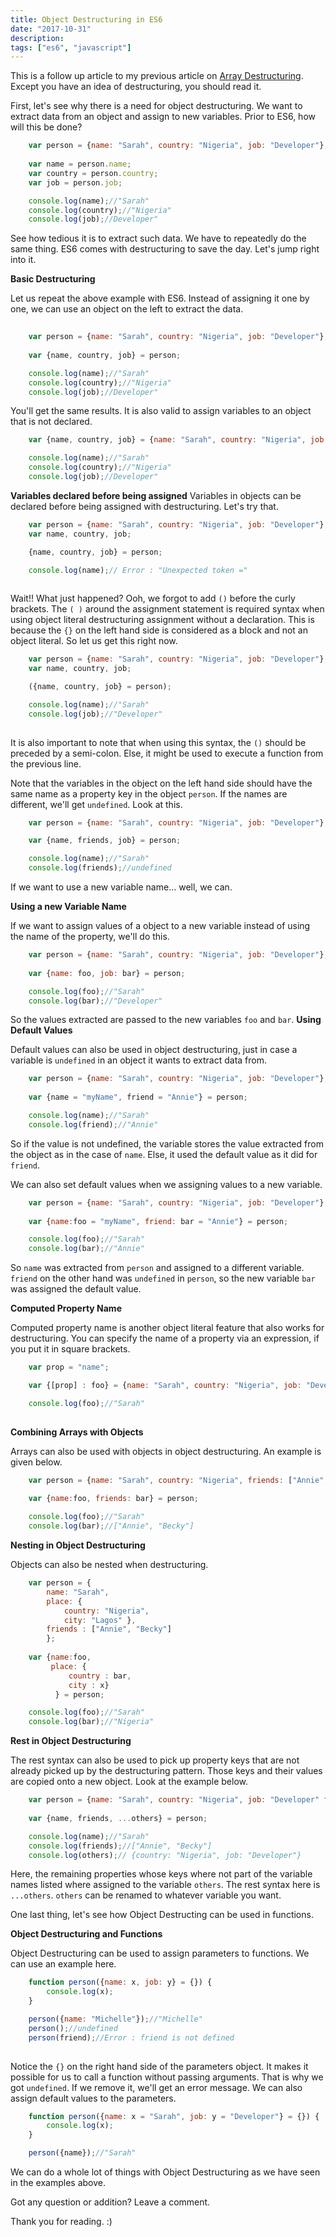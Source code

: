 ```yaml
---
title: Object Destructuring in ES6
date: "2017-10-31"
description: 
tags: ["es6", "javascript"]
---
```


This is a follow up article to my previous article on <a href="https://sarahchima.com/blog/destructuring-assignment-es6-arrays">Array Destructuring</a>. Except you have an idea of destructuring, you should read it. 

First, let's see why there is a need for object destructuring. We want to extract data from an object and assign to new variables. Prior to ES6, how will this be done?

```Javascript
    var person = {name: "Sarah", country: "Nigeria", job: "Developer"};
    
    var name = person.name;
    var country = person.country;
    var job = person.job;

    console.log(name);//"Sarah"
    console.log(country);//"Nigeria"
    console.log(job);//Developer"
```

See how tedious it is to extract such data. We have to repeatedly do the same thing. ES6 comes with destructuring to save the day. Let's jump right into it.

<b>Basic Destructuring</b>

Let us repeat the above example with ES6. Instead of assigning it one by one, we can use an object on the left to extract the data.

```Javascript
    
    var person = {name: "Sarah", country: "Nigeria", job: "Developer"};
    
    var {name, country, job} = person;

    console.log(name);//"Sarah"
    console.log(country);//"Nigeria"
    console.log(job);//Developer"
```
You'll get the same results. It is also valid to assign variables to an object that is not declared.

```Javascript
    var {name, country, job} = {name: "Sarah", country: "Nigeria", job: "Developer"};

    console.log(name);//"Sarah"
    console.log(country);//"Nigeria"
    console.log(job);//Developer"
```

<b>Variables declared before being assigned</b>
Variables in objects can be declared before being assigned with destructuring. Let's try that.


```Javascript
    var person = {name: "Sarah", country: "Nigeria", job: "Developer"}; 
    var name, country, job;

    {name, country, job} = person;

    console.log(name);// Error : "Unexpected token ="
    
```
Wait!!  What just happened? Ooh, we forgot to add `()` before the curly brackets. 
The `( )` around the assignment statement is required syntax when using object literal destructuring assignment without a declaration. This is because the `{}` on the left hand side is considered as a block and not an object literal. So let us get this right now.


```Javascript
    var person = {name: "Sarah", country: "Nigeria", job: "Developer"};
    var name, country, job;

    ({name, country, job} = person);

    console.log(name);//"Sarah"
    console.log(job);//"Developer"
    
```

It is also important to note that when using this syntax, the `()` should be preceded by a semi-colon. Else, it might be used to execute a function from the previous line.

Note that the variables in the object on the left hand side should have the same name as a property key in the object `person`. If the names are different, we'll get `undefined`. Look at this.

```Javascript
    var person = {name: "Sarah", country: "Nigeria", job: "Developer"};

    var {name, friends, job} = person;

    console.log(name);//"Sarah"
    console.log(friends);//undefined
```

If we want to use a new variable name... well, we can.

<b>Using a new Variable Name </b>

If we want to assign values of a object to a new variable instead of using the name of the property, we'll do this. 


```Javascript
    var person = {name: "Sarah", country: "Nigeria", job: "Developer"};
    
    var {name: foo, job: bar} = person;

    console.log(foo);//"Sarah"
    console.log(bar);//"Developer"
```
So the values extracted are passed to the new variables `foo` and `bar`.
<b>Using Default Values</b>

Default values can also be used in object destructuring, just in case a variable is `undefined` in an object it wants to extract data from.


```Javascript
    var person = {name: "Sarah", country: "Nigeria", job: "Developer"};
    
    var {name = "myName", friend = "Annie"} = person;

    console.log(name);//"Sarah"
    console.log(friend);//"Annie"
```
So if the value is not undefined, the variable stores the value extracted from the object as in the case of `name`. Else, it used the default value as it did for `friend`. 

We can also set default values when we assigning values to a new variable.

```Javascript
    var person = {name: "Sarah", country: "Nigeria", job: "Developer"};
    
    var {name:foo = "myName", friend: bar = "Annie"} = person;

    console.log(foo);//"Sarah"
    console.log(bar);//"Annie"
```
So  `name` was extracted from `person` and assigned to a different variable. `friend` on the other hand was `undefined` in `person`, so the new variable `bar`  was assigned the default value.

<b>Computed Property Name</b>

Computed property name is another object literal feature that also works for destructuring. You can specify the name of a property via an expression, if you put it in square brackets.

```Javascript
    var prop = "name";

    var {[prop] : foo} = {name: "Sarah", country: "Nigeria", job: "Developer"};

    console.log(foo);//"Sarah"
  
```

<b>Combining Arrays with Objects</b>

Arrays can also be used with objects in object destructuring.  An example is given below.

```Javascript
    var person = {name: "Sarah", country: "Nigeria", friends: ["Annie", "Becky"]};
    
    var {name:foo, friends: bar} = person;

    console.log(foo);//"Sarah"
    console.log(bar);//["Annie", "Becky"]
```
<b>Nesting in Object Destructuring</b>

Objects can also be nested when destructuring.

```Javascript
    var person = {
        name: "Sarah",
        place: {
            country: "Nigeria", 
            city: "Lagos" }, 
        friends : ["Annie", "Becky"]
        };
    
    var {name:foo,
         place: {
             country : bar,
             city : x}
          } = person;

    console.log(foo);//"Sarah"
    console.log(bar);//"Nigeria"
```


<b>Rest in Object Destructuring</b>

The rest syntax can also be used to pick up property keys that are not already picked up by the destructuring pattern. Those keys and their values are copied onto a new object. Look at the example below.


```Javascript
    var person = {name: "Sarah", country: "Nigeria", job: "Developer" friends: ["Annie", "Becky"]};
    
    var {name, friends, ...others} = person;

    console.log(name);//"Sarah"
    console.log(friends);//["Annie", "Becky"]
    console.log(others);// {country: "Nigeria", job: "Developer"}
```

Here, the remaining properties whose keys where not part of the variable names listed where assigned to the variable `others`. The rest syntax here is `...others`. `others` can be renamed to whatever variable you want.

One last thing, let's see how Object Destructing can be used in functions.

<b>Object Destructuring and Functions</b>

Object Destructuring can be used to assign parameters to functions. We can use an example here.

```Javascript
    function person({name: x, job: y} = {}) {
        console.log(x);
    }

    person({name: "Michelle"});//"Michelle"
    person();//undefined
    person(friend);//Error : friend is not defined
    
```
Notice the `{}` on the right hand side of the parameters object. It makes it possible for us to call a function without passing arguments. That is why we got `undefined`. If we remove it, we'll get an error message. 
We can also assign default values to the parameters.

```Javascript
    function person({name: x = "Sarah", job: y = "Developer"} = {}) {
        console.log(x);
    }

    person({name});//"Sarah"
```
We can do a whole lot of things with Object Destructuring as we have seen in the examples above. 

Got any question or addition? Leave a comment.

Thank you for reading. :)
   